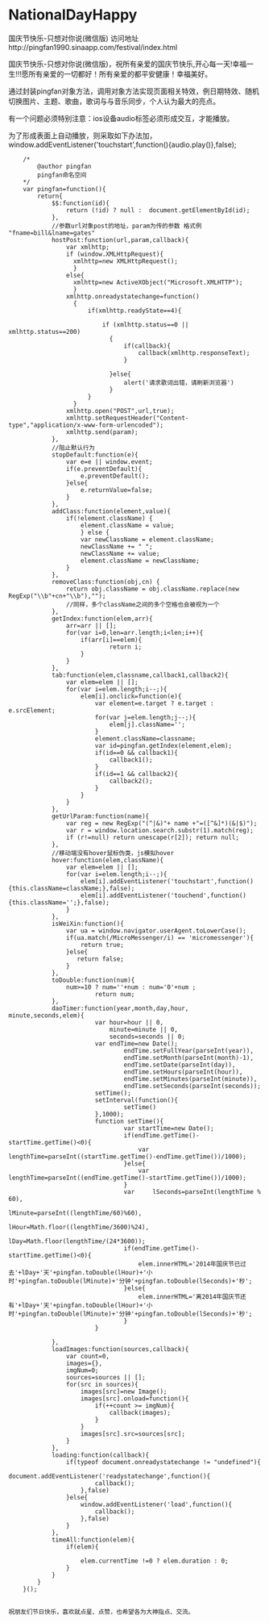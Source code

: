 NationalDayHappy
================

国庆节快乐-只想对你说(微信版) 访问地址http://pingfan1990.sinaapp.com/festival/index.html

国庆节快乐-只想对你说(微信版)，祝所有亲爱的国庆节快乐,开心每一天!幸福一生!!!愿所有亲爱的一切都好！所有亲爱的都平安健康！幸福美好。

通过封装pingfan对象方法，调用对象方法实现页面相关特效，例日期特效、随机切换图片、主题、歌曲，歌词与与音乐同步，个人认为最大的亮点。

有一个问题必须特别注意：ios设备audio标签必须形成交互，才能播放。

为了形成表面上自动播放，则采取如下办法加，window.addEventListener('touchstart',function(){audio.play()},false);




		/*
			@author pingfan
			pingfan命名空间
		*/
		var pingfan=function(){
			return{
				$$:function(id){
					return (!id) ? null :  document.getElementById(id);
				},
				//参数url对象post的地址，param为传的参数 格式例 "fname=bill&lname=gates"	
				hostPost:function(url,param,callback){
					var xmlhttp;
					if (window.XMLHttpRequest){
					  xmlhttp=new XMLHttpRequest();
					  }
					else{
					  xmlhttp=new ActiveXObject("Microsoft.XMLHTTP");
					  }
					xmlhttp.onreadystatechange=function()
					  {
						  if(xmlhttp.readyState==4){
						  
							  if (xmlhttp.status==0 || xmlhttp.status==200)
								{				
									if(callback){
										callback(xmlhttp.responseText);					
									}

								}else{
									alert('请求歌词出错，请刷新浏览器')
								}
						  }
					  }	
					xmlhttp.open("POST",url,true);
					xmlhttp.setRequestHeader("Content-type","application/x-www-form-urlencoded"); 
					xmlhttp.send(param);		
				},
				//阻止默认行为
				stopDefault:function(e){
					var e=e || window.event;
					if(e.preventDefault){
						e.preventDefault();
					}else{
						e.returnValue=false;
					}			
				},
				addClass:function(element,value){
					if(!element.className) {
						element.className = value;
						} else {
						var newClassName = element.className;
						newClassName += " ";
						newClassName += value;
						element.className = newClassName;
					}				
				},
				removeClass:function(obj,cn) {
					return obj.className = obj.className.replace(new RegExp("\\b"+cn+"\\b"),"");
					//同样，多个className之间的多个空格也会被视为一个
				},
				getIndex:function(elem,arr){
					arr=arr || [];
					for(var i=0,len=arr.length;i<len;i++){		
						if(arr[i]==elem){
								return i;
						}
					}
				},
				tab:function(elem,classname,callback1,callback2){
					var elem=elem || [];
					for(var i=elem.length;i--;){
						elem[i].onclick=function(e){
							var element=e.target ? e.target : e.srcElement;	
							for(var j=elem.length;j--;){
								elem[j].className='';
							}
							element.className=classname;
							var id=pingfan.getIndex(element,elem);
							if(id==0 && callback1){
								callback1();
							}
							if(id==1 && callback2){
								callback2();
							}
						}
					}
				},
				getUrlParam:function(name){
					var reg = new RegExp("(^|&)"+ name +"=([^&]*)(&|$)");
					var r = window.location.search.substr(1).match(reg);
					if (r!=null) return unescape(r[2]); return null;
				},
				//移动端没有hover鼠标伪类，js模拟hover
				hover:function(elem,className){
					var elem=elem || [];
					for(var i=elem.length;i--;){
						elem[i].addEventListener('touchstart',function(){this.className=className;},false);
						elem[i].addEventListener('touchend',function(){this.className='';},false);
					}
				},
				isWeiXin:function(){  
					var ua = window.navigator.userAgent.toLowerCase();  
					if(ua.match(/MicroMessenger/i) == 'micromessenger'){  
						return true;  
					}else{  
					   return false;  
					}  
				},
				toDouble:function(num){
					num>=10 ? num=''+num : num='0'+num ;
							return num;
				},
				daoTimer:function(year,month,day,hour, minute,seconds,elem){               
							var hour=hour || 0,
								minute=minute || 0,
								seconds=seconds || 0;                                
							var endTime=new Date();                              
									endTime.setFullYear(parseInt(year)),                               
									endTime.setMonth(parseInt(month)-1),                             
									endTime.setDate(parseInt(day)),                          
									endTime.setHours(parseInt(hour)),                           
									endTime.setMinutes(parseInt(minute)),                           
									endTime.setSeconds(parseInt(seconds));      
							setTime();
							setInterval(function(){
									setTime()
							},1000);        
							function setTime(){                                                
									var startTime=new Date();
									if(endTime.getTime()-startTime.getTime()<0){
										var lengthTime=parseInt((startTime.getTime()-endTime.getTime())/1000);
									}else{
										var lengthTime=parseInt((endTime.getTime()-startTime.getTime())/1000);
									}
									var     lSeconds=parseInt(lengthTime % 60),                                
											lMinute=parseInt((lengthTime/60)%60),         
											lHour=Math.floor((lengthTime/3600)%24),
											lDay=Math.floor(lengthTime/(24*3600));
									if(endTime.getTime()-startTime.getTime()<0){		
										elem.innerHTML='2014年国庆节已过去'+lDay+'天'+pingfan.toDouble(lHour)+'小时'+pingfan.toDouble(lMinute)+'分钟'+pingfan.toDouble(lSeconds)+'秒';									
									}else{
										elem.innerHTML='离2014年国庆节还有'+lDay+'天'+pingfan.toDouble(lHour)+'小时'+pingfan.toDouble(lMinute)+'分钟'+pingfan.toDouble(lSeconds)+'秒';
									}
							}
							
				},
				loadImages:function(sources,callback){
					var count=0,
					images={},
					imgNum=0;
					sources=sources || [];
					for(src in sources){
						images[src]=new Image();
						images[src].onload=function(){
							if(++count >= imgNum){
								callback(images);
							}
						}
						images[src].src=sources[src];
					}			
				},
				loading:function(callback){
					if(typeof document.onreadystatechange != "undefined"){
						document.addEventListener('readystatechange',function(){
							callback();						
						},false)
					}else{
						window.addEventListener('load',function(){
							callback();
						},false)
					}
				},
				timeAll:function(elem){
					if(elem){
					
						elem.currentTime !=0 ? elem.duration : 0;
					}
				}
			}
		}();
		

	祝朋友们节日快乐，喜欢就点星、点赞，也希望各为大神指点、交流。
